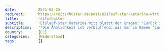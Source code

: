 ```yaml
---
date:          2021-03-25
redirect:      https://reitschuster.de/post/eislauf-star-katarina-witt-platzt-kragen-zurueck-in-der-ddr/
title:         reitschuster
subtitle:      'Eislauf-Star Katarina Witt platzt der Kragen: "Zurück in der DDR"'
description:   '"Die Ähnlichkeit ist verblüffend, was man im Namen ‘zum Wohle des Volkes‘ so kollektiv in so kleinem Kreise einfach durchsetzten kann!", schreibt der DDR-Star - und es hagelt den üblichen Shitstorm der üblichen regierungsnahen Gesinnungswärter.'
country:       [DE]
categories:    [Widerstand]
tags:          []
---
```

